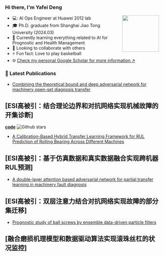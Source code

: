### Hi there, I'm Yafei Deng
<img align="right" src="https://i.giphy.com/media/FAFo1M7EC4gRZ4HETH/giphy.webp" width="120px"/>

  - 💻: AI Ops Engineer at Huawei 2012 lab 
  - :mortar_board: Ph.D. graduate from Shanghai Jiao Tong University (2024.03)
  - 🌱 Currently learning everything related to AI for Prognostic and Health Management
  - 👯 Looking to collaborate with others
  - ⚡ Fun fact: Love to play basketball
  - 🌐 [Check my personal Google Scholar for more information ↗️](https://scholar.google.com.hk/citations?user=-mW9Ny0AAAAJ&hl=zh-CN&oi=ao)



### 📕 Latest Publications
<!-- BLOG-POST-LIST:START -->
- [Combining the theoretical bound and deep adversarial network for machinery open-set diagnosis transfer](https://www.sciencedirect.com/science/article/abs/pii/S0925231223005143)

 [ESI高被引：结合理论边界和对抗网络实现机械故障的开集诊断]
 ---
 **[code](https://github.com/phoenixdyf/Theory-guided-Progressive-Transfer-Learning-Network)**  ![Github stars](https://img.shields.io/github/stars/phoenixdyf/Theory-guided-Progressive-Transfer-Learning-Network.svg)


- [A Calibration-Based Hybrid Transfer Learning Framework for RUL Prediction of Rolling Bearing Across Different Machines](https://ieeexplore.ieee.org/abstract/document/10078406)

[ESI高被引：基于仿真数据和真实数据融合实现跨机器RUL预测]
---


- [A double-layer attention based adversarial network for partial transfer learning in machinery fault diagnosis](https://www.sciencedirect.com/science/article/abs/pii/S0166361521000063)

 [ESI高被引：双层注意力结合对抗网络实现故障的部分集迁移]
---


- [Prognostic study of ball screws by ensemble data-driven particle filters](https://www.sciencedirect.com/science/article/abs/pii/S0278612520300996)

 [融合磨损机理模型和数据驱动算法实现滚珠丝杠的状况监控]
---


[AI]: https://www.ibm.com/cloud/learn/what-is-artificial-intelligence
[Jupyter]: https://jupyter.org/
[Git]: https://en.wikipedia.org/wiki/Gi
[Github]: https://github.com/Charlie5DH
[Python]: https://www.python.org/
[Tensorflow]: https://www.tensorflow.org/
[Keras]: https://keras.io/
[Sklearn]: https://scikit-learn.org/stable/
[C++]: https://en.wikipedia.org/wiki/C_(programming_language)
[Numpy]: https://numpy.org/
[Orcid]: https://orcid.org/0000-0003-0699-5160
